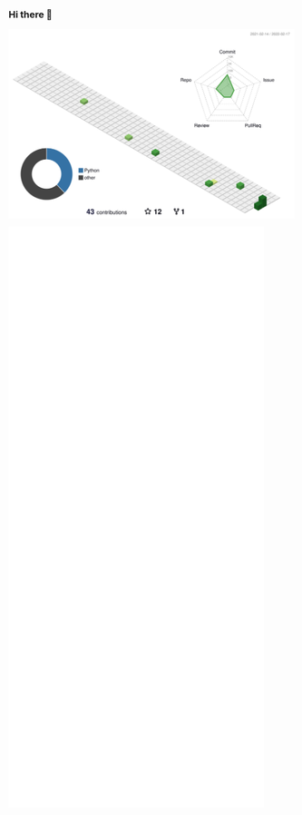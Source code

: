 ### Hi there 👋
<img src="/profile-3d-contrib/profile-green-animate.svg" width="1000" align="center">

![Metrics](/github-metrics.svg)


<!--
![profile-3d](/profile-3d-contrib/profile-green-animate.svg | width=50)
- This is a LEGO-like contribution chart.
![profile-3d](/profile-3d-contrib/profile-gitblock.svg)


Here are some ideas to get you started:

- 🔭 I’m currently working on ...
- 🌱 I’m currently learning ...
- 👯 I’m looking to collaborate on ...
- 🤔 I’m looking for help with ...
- 💬 Ask me about ...
- 📫 How to reach me: ...
- 😄 Pronouns: ...
- ⚡ Fun fact: ...
-->
